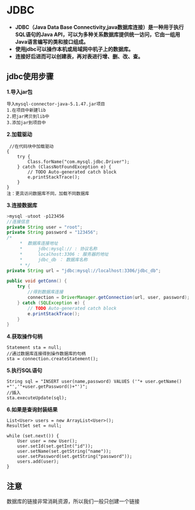 # JDBC

- **JDBC（Java Data Base Connectivity,java数据库连接）是一种用于执行SQL语句的Java API，可以为多种关系数据库提供统一访问，它由一组用Java语言编写的类和接口组成。** 
- **使用jdbc可以操作本机或局域网中机子上的数据库。** 
- **连接好后进而可以创建表，再对表进行增、删、改、查。**

## jdbc使用步骤

**1.导入jar包**

```
导入mysql-connector-java-5.1.47.jar项目
1.在项目中新建lib
2.把jar拷贝到lib中
3.添加jar到项目中
```

**2.加载驱动**

```
 //在代码块中加载驱动
{
    try {
    	Class.forName("com.mysql.jdbc.Driver");
    } catch (ClassNotFoundException e) {
        // TODO Auto-generated catch block
        e.printStackTrace();
    }
}
注：更具访问数据库不同，加载不同数据库
```

**3.连接数据库**

```java
>mysql -utoot -p123456
//连接信息
private String user = "root";
private String password = "123456";
/*
	 * 	数据库连接地址
	 * 		jdbc:mysql:// : 协议名称
	 * 		localhost:3306 : 服务器的地址
	 * 		jdbc_db ： 数据库名称
	 * */
private String url = "jdbc:mysql://localhost:3306/jdbc_db";

public void getConn() {
	try {
		//得到数据库连接
		connection = DriverManager.getConnection(url, user, password);
	} catch (SQLException e) {
		// TODO Auto-generated catch block
		e.printStackTrace();
	}
}
```

**4.获取操作句柄**

```
Statement sta = null;
//通过数据库连接得到操作数据库的句柄
sta = connection.createStatement();
```

**5.执行SQL语句**

```
String sql = "INSERT user(name,password) VALUES ('"+ user.getName() +"','"+user.getPassword()+"')";
//插入
sta.executeUpdate(sql);
```

**6.如果是查询封装结果**

```
List<User> users = new ArrayList<User>();
ResultSet set = null;

while (set.next()) {
    User user = new User();
    user.setId(set.getInt("id"));
    user.setName(set.getString("name"));
    user.setPassword(set.getString("password"));
    users.add(user);
}
```

## 注意

数据库的链接非常消耗资源，所以我们一般只创建一个链接